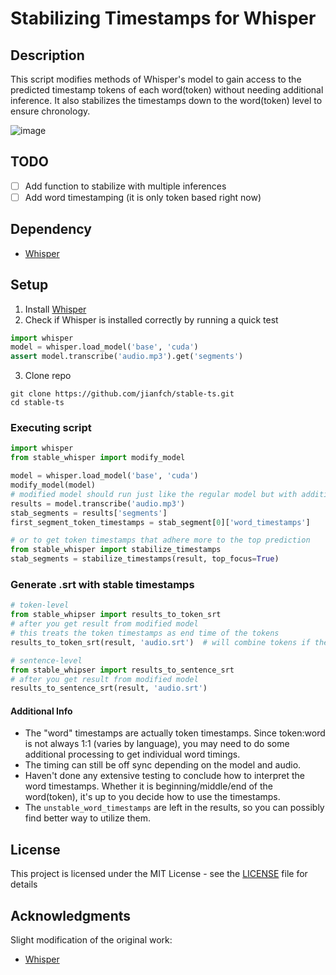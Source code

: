 # Stabilizing Timestamps for Whisper

## Description
This script modifies methods of Whisper's model to gain access to the predicted timestamp tokens of each word(token) without needing additional inference. It also stabilizes the timestamps down to the word(token) level to ensure chronology.

![image](https://user-images.githubusercontent.com/28970749/192950141-40ac8cbd-ccac-45da-b563-f8144d22c54e.png)

## TODO
- [ ] Add function to stabilize with multiple inferences
- [ ] Add word timestamping (it is only token based right now)

## Dependency
* [Whisper](https://github.com/openai/whisper)

## Setup 
1. Install [Whisper](https://github.com/openai/whisper#setup)
2. Check if Whisper is installed correctly by running a quick test
```python
import whisper
model = whisper.load_model('base', 'cuda')
assert model.transcribe('audio.mp3').get('segments')
```
3. Clone repo
```commandline
git clone https://github.com/jianfch/stable-ts.git
cd stable-ts
```

### Executing script
```python
import whisper
from stable_whisper import modify_model

model = whisper.load_model('base', 'cuda')
modify_model(model)
# modified model should run just like the regular model but with additional hyperparameters and extra data in results
results = model.transcribe('audio.mp3')
stab_segments = results['segments']
first_segment_token_timestamps = stab_segment[0]['word_timestamps']

# or to get token timestamps that adhere more to the top prediction
from stable_whisper import stabilize_timestamps
stab_segments = stabilize_timestamps(result, top_focus=True)
```

### Generate .srt with stable timestamps
```python
# token-level 
from stable_whipser import results_to_token_srt
# after you get result from modified model
# this treats the token timestamps as end time of the tokens
results_to_token_srt(result, 'audio.srt')  # will combine tokens if their timestamps overlap
```
```python
# sentence-level
from stable_whipser import results_to_sentence_srt
# after you get result from modified model
results_to_sentence_srt(result, 'audio.srt')
```

#### Additional Info
* The "word" timestamps are actually token timestamps. Since token:word is not always 1:1 (varies by language), you may need to do some additional processing to get individual word timings.
* The timing can still be off sync depending on the model and audio.
* Haven't done any extensive testing to conclude how to interpret the word timestamps. Whether it is beginning/middle/end of the word(token), it's up to you decide how to use the timestamps.
* The `unstable_word_timestamps` are left in the results, so you can possibly find better way to utilize them.

## License
This project is licensed under the MIT License - see the [LICENSE](LICENSE) file for details

## Acknowledgments
Slight modification of the original work:
* [Whisper](https://github.com/openai/whisper)
